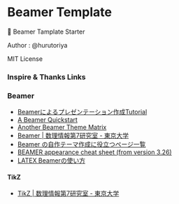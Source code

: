 # Beamer Template
:rocket: Beamer Tamplate Starter

Author : @hurutoriya

MIT License

### Inspire & Thanks Links

### Beamer
- [Beamerによるプレゼンテーション作成Tutorial](http://qiita.com/termoshtt/items/756aec542fb4c812a405)
- [A Beamer Quickstart](http://userpages.umbc.edu/~rostamia/beamer/)
- [Another Beamer Theme Matrix](https://mpetroff.net/files/beamer-theme-matrix/)
- [Beamer | 数理情報第7研究室 - 東京大学](http://www.opt.mist.i.u-tokyo.ac.jp/~tasuku/beamer.html)
- [Beamer の自作テーマ作成に役立つページ一覧](http://infotheory.info/archives/105)
- [BEAMER appearance cheat sheet (from version 3.26)](http://www.cpt.univ-mrs.fr/~masson/latex/Beamer-appearance-cheat-sheet.pdf)
- [LATEX Beamerの使い方](http://joker.hatenablog.com/entry/2014/10/18/222303)

#### TikZ
- [TikZ | 数理情報第7研究室 - 東京大学](http://www.opt.mist.i.u-tokyo.ac.jp/~tasuku/tikz.html)
